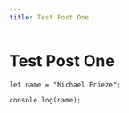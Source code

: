 ```yaml
---
title: Test Post One
---
```


# Test Post One

```
let name = "Michael Frieze";

console.log(name);
```